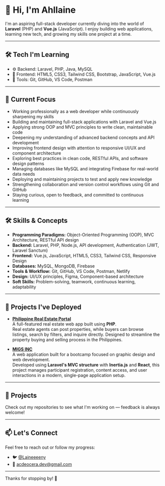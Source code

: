 # 👋 Hi, I'm Ahllaine

I'm an aspiring full-stack developer currently diving into the world of **Laravel** (PHP) and **Vue.js** (JavaScript). I enjoy building web applications, learning new tech, and growing my skills one project at a time.

---

## 🛠️ Tech I'm Learning

- ⚙️ Backend: Laravel, PHP, Java, MySQL
- 🎨 Frontend: HTML5, CSS3, Tailwind CSS, Bootstrap, JavaScript, Vue.js
- 🧰 Tools: Git, GitHub, VS Code, Postman

---

## 📌 Current Focus

- Working professionally as a web developer while continuously sharpening my skills  
- Building and maintaining full-stack applications with Laravel and Vue.js  
- Applying strong OOP and MVC principles to write clean, maintainable code  
- Deepening my understanding of advanced backend concepts and API development  
- Improving frontend design with attention to responsive UI/UX and component architecture  
- Exploring best practices in clean code, RESTful APIs, and software design patterns  
- Managing databases like MySQL and integrating Firebase for real-world data needs  
- Deploying and maintaining projects to test and apply new knowledge  
- Strengthening collaboration and version control workflows using Git and GitHub  
- Staying curious, open to feedback, and committed to continuous learning  

---

## 🛠️ Skills & Concepts

- **Programming Paradigms:** Object-Oriented Programming (OOP), MVC Architecture, RESTful API design  
- **Backend:** Laravel, PHP, Node.js, API development, Authentication (JWT, Laravel Sanctum)  
- **Frontend:** Vue.js, JavaScript, HTML5, CSS3, Tailwind CSS, Responsive Design  
- **Databases:** MySQL, MongoDB, Firebase  
- **Tools & Workflow:** Git, GitHub, VS Code, Postman, Netlify  
- **Design:** UI/UX principles, Figma, Component-based architecture  
- **Soft Skills:** Problem-solving, teamwork, continuous learning, adaptability  

---

## 📂 Projects I've Deployed

- [**Philippine Real Estate Portal**](https://http://philippinerealestateportal.com/)  
  A full-featured real estate web app built using **PHP**.  
  Real estate agents can post properties, while buyers can browse listings, search by filters, and inquire directly. Designed to streamline the property buying and selling process in the Philippines.

- [**MIGS INC**](https://migsinc.com)  
  A web application built for a bootcamp focused on graphic design and web development.  
  Developed using **Laravel's MVC structure** with **Inertia.js** and **React**, this project manages participant registration, content access, and user interactions in a modern, single-page application setup.

---

## 📂 Projects

Check out my repositories to see what I'm working on — feedback is always welcome!

---

## 📫 Let's Connect

Feel free to reach out or follow my progress:

- 🐦 [@Laineeeeny](https://twitter.com/Laineeeeny)  
- 📧 acdeocera.dev@gmail.com

---

Thanks for stopping by! 🚀

<!--
**Tianny-Dev/Tianny-Dev** is a ✨ _special_ ✨ repository because its `README.md` (this file) appears on your GitHub profile.

Here are some ideas to get you started:

- 🔭 I’m currently working on ...
- 🌱 I’m currently learning ...
- 👯 I’m looking to collaborate on ...
- 🤔 I’m looking for help with ...
- 💬 Ask me about ...
- 📫 How to reach me: ...
- 😄 Pronouns: ...
- ⚡ Fun fact: ...
-->
